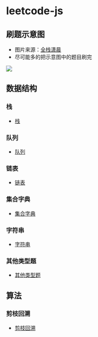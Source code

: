 # leetcode-js

## 刷题示意图

- 图片来源：[全栈潇晨](https://xiaochen1024.com/courseware/60b4f11ab1aa91002eb53b18/60b4f191b1aa91002eb53b1a)
- 尽可能多的把示意图中的题目刷完

![](https://gitee.com/lilyn/pic/raw/master/jslearn-img/leetcode刷题.png)

## 数据结构

### 栈

- [栈](src/栈)

### 队列

- [队列](src/队列)

### 链表

- [链表](src/链表)

### 集合字典

- [集合字典](src/集合字典)

### 字符串

- [字符串](src/字符串)

### 其他类型题

- [其他类型题](src/其他类型题)

## 算法

### 剪枝回溯

- [剪枝回溯](src/剪枝回溯)
